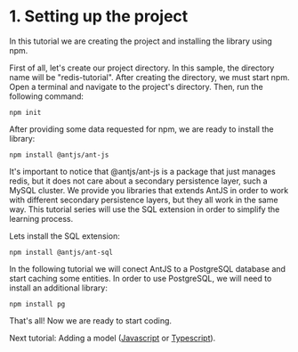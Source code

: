 # 1. Setting up the project

In this tutorial we are creating the project and installing the library using npm.

First of all, let's create our project directory. In this sample, the directory name will be "redis-tutorial". After creating the directory, we must start npm. Open a terminal and navigate to the project's directory. Then, run the following command:

```
npm init
```

After providing some data requested for npm, we are ready to install the library:

```
npm install @antjs/ant-js
```

It's important to notice that @antjs/ant-js is a package that just manages redis, but it does not care about a secondary persistence layer, such a MySQL cluster. We provide you libraries that extends AntJS in order to work with different secondary persistence layers, but they all work in the same way. This tutorial series will use the SQL extension in order to simplify the learning process.

Lets install the SQL extension:

```
npm install @antjs/ant-sql
```

In the following tutorial we will conect AntJS to a PostgreSQL database and start caching some entities. In order to use PostgreSQL, we will need to install an additional library:

```
npm install pg
```

That's all! Now we are ready to start coding.

Next tutorial: Adding a model ([Javascript](./2_adding_a_model_js.md) or [Typescript](./2_adding_a_model_ts.md)).
